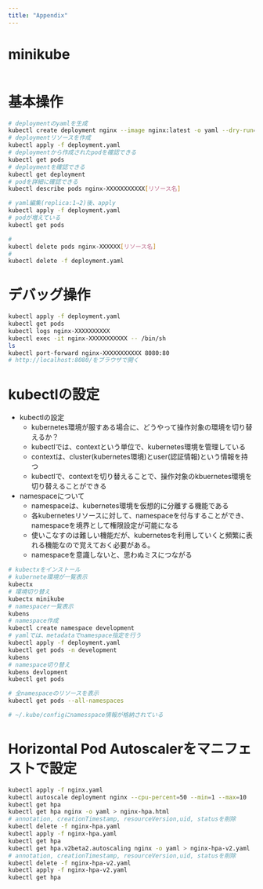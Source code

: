 ```yaml
---
title: "Appendix"
---
```


# minikube

```bash

```

# 基本操作

```bash
# deploymentのyamlを生成
kubectl create deployment nginx --image nginx:latest -o yaml --dry-run=client > deployment.yaml
# deploymentリソースを作成
kubectl apply -f deployment.yaml
# deploymentから作成されたpodを確認できる
kubectl get pods
# deploymentを確認できる
kubectl get deployment
# podを詳細に確認できる
kubectl describe pods nginx-XXXXXXXXXXX[リソース名]

# yaml編集(replica:1⇒2)後、apply
kubectl apply -f deployment.yaml
# podが増えている
kubectl get pods

#
kubectl delete pods nginx-XXXXXX[リソース名]
#
kubectl delete -f deployment.yaml

```

# デバッグ操作

```bash
kubectl apply -f deployment.yaml
kubectl get pods
kubectl logs nginx-XXXXXXXXXX
kubectl exec -it nginx-XXXXXXXXXXX -- /bin/sh
ls
kubectl port-forward nginx-XXXXXXXXXXX 8080:80
# http://localhost:8080/をブラウザで開く

```


# kubectlの設定

- kubectlの設定
  - kubernetes環境が服すある場合に、どうやって操作対象の環境を切り替えるか？
  - kubectlでは、contextという単位で、kubernetes環境を管理している
  - contextは、cluster(kubernetes環境)とuser(認証情報)という情報を持つ
  - kubectlで、contextを切り替えることで、操作対象のkbuernetes環境を切り替えることができる
- namespaceについて
  - namespaceは、kubernetes環境を仮想的に分離する機能である
  - 各kubernetesリソースに対して、namespaceを付与することができ、namespaceを境界として権限設定が可能になる
  - 使いこなすのは難しい機能だが、kubernetesを利用していくと頻繁に表れる機能なので覚えておく必要がある。
  - namespaceを意識しないと、思わぬミスにつながる


```bash
# kubectxをインストール
# kubernete環境が一覧表示
kubectx
# 環境切り替え
kubectx minikube
# namespacer一覧表示
kubens
# namespace作成
kubectl create namespace development
# yamlでは、metadataでnamespace指定を行う
kubectl apply -f deployment.yaml
kubectl get pods -n development
kubens
# namespace切り替え
kubens devlopment
kubectl get pods

# 全namespaceのリソースを表示
kubectl get pods --all-namespaces

# ~/.kube/configにnamesspace情報が格納されている
```

# Horizontal Pod Autoscalerをマニフェストで設定

```bash
kubectl apply -f nginx.yaml
kubectl autoscale deployment nginx --cpu-percent=50 --min=1 --max=10
kubectl get hpa
kubectl get hpa nginx -o yaml > nginx-hpa.html
# annotation, creationTimestamp, resourceVersion,uid, statusを削除
kubectl delete -f nginx-hpa.yaml
kubectl apply -f nginx-hpa.yaml
kubectl get hpa
kubectl get hpa.v2beta2.autoscaling nginx -o yaml > nginx-hpa-v2.yaml
# annotation, creationTimestamp, resourceVersion,uid, statusを削除
kubectl delete -f nginx-hpa-v2.yaml
kubectl apply -f nginx-hpa-v2.yaml
kubectl get hpa
```
